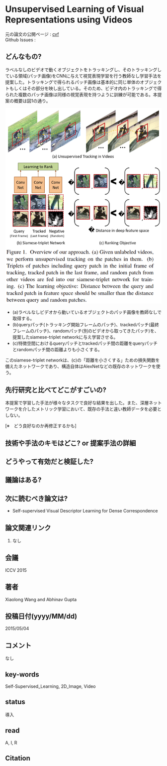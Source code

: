 # Unsupervised Learning of Visual Representations using Videos

元の論文の公開ページ : [cvf](https://www.cv-foundation.org/openaccess/content_iccv_2015/papers/Wang_Unsupervised_Learning_of_ICCV_2015_paper.pdf)  
Github Issues : 

## どんなもの?
ラベルなしのビデオで動くオブジェクトをトラッキングし、そのトラッキングしている領域(パッチ画像)をCNNに与えて視覚表現学習を行う教師なし学習手法を提案した。トラッキングで得られるパッチ画像は基本的に同じ単体のオブジェクトもしくはその部分を映し出している。そのため、ビデオ内のトラッキングで得られた複数のパッチ画像は同様の視覚表現を持つように訓練が可能である。本提案の概要は図1の通り。

![fig1](img/ULoVRuV/fig1.png)

- (a)ラベルなしビデオから動いているオブジェクトのパッチ画像を教師なしで取得する。
- (b)queryパッチ(トラッキング開始フレームのパッチ)、trackedパッチ(最終フレームのパッチ)、randomパッチ(別のビデオから取ってきたパッチ)を、提案したsiamese-triplet networkに与え学習させる。
- (c)特徴空間におけるqueryパッチとtrackedパッチ間の距離をqueryパッチとrandomパッチ間の距離よりも小さくする。

このsiamese-triplet networkは、(c)の「距離を小さくする」ための損失関数を備えたネットワークであり、構造自体はAlexNetなどの既存のネットワークを使う。

## 先行研究と比べてどこがすごいの?
本提案で学習した手法が様々なタスクで良好な結果を出した。また、深層ネットワークを介したメトリック学習において、既存の手法と違い教師データを必要としない。

[※　どう良好なのか再修正するかも]

## 技術や手法のキモはどこ? or 提案手法の詳細

## どうやって有効だと検証した?

## 議論はある?

## 次に読むべき論文は?
- Self-supervised Visual Descriptor Learning for Dense Correspondence

## 論文関連リンク
1. なし

## 会議
ICCV 2015

## 著者
Xiaolong Wang and Abhinav Gupta

## 投稿日付(yyyy/MM/dd)
2015/05/04

## コメント
なし

## key-words
Self-Supervised_Learning, 2D_Image, Video

## status
導入

## read
A, I, R

## Citation
